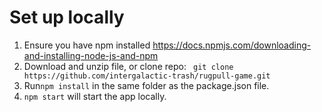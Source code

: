 # Set up locally

1. Ensure you have npm installed https://docs.npmjs.com/downloading-and-installing-node-js-and-npm 
2. Download and unzip file, or clone repo: ``` git clone https://github.com/intergalactic-trash/rugpull-game.git```
3. Run```npm install``` in the same folder as the package.json file.
4. ```npm start``` will start the app locally.
